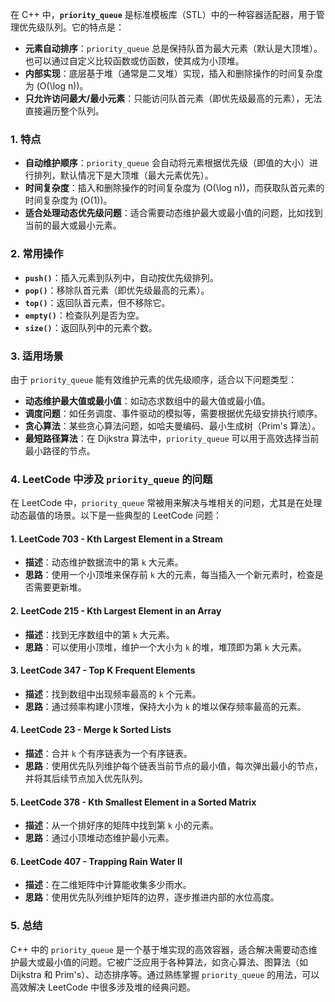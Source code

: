 在 C++ 中，**`priority_queue`** 是标准模板库（STL）中的一种容器适配器，用于管理优先级队列。它的特点是：
- **元素自动排序**：`priority_queue` 总是保持队首为最大元素（默认是大顶堆）。也可以通过自定义比较函数或仿函数，使其成为小顶堆。
- **内部实现**：底层基于堆（通常是二叉堆）实现，插入和删除操作的时间复杂度为 \(O(\log n)\)。
- **只允许访问最大/最小元素**：只能访问队首元素（即优先级最高的元素），无法直接遍历整个队列。

### 1. **特点**
- **自动维护顺序**：`priority_queue` 会自动将元素根据优先级（即值的大小）进行排列，默认情况下是大顶堆（最大元素优先）。
- **时间复杂度**：插入和删除操作的时间复杂度为 \(O(\log n)\)，而获取队首元素的时间复杂度为 \(O(1)\)。
- **适合处理动态优先级问题**：适合需要动态维护最大或最小值的问题，比如找到当前的最大或最小元素。

### 2. **常用操作**
- **`push()`**：插入元素到队列中，自动按优先级排列。
- **`pop()`**：移除队首元素（即优先级最高的元素）。
- **`top()`**：返回队首元素，但不移除它。
- **`empty()`**：检查队列是否为空。
- **`size()`**：返回队列中的元素个数。

### 3. **适用场景**
由于 `priority_queue` 能有效维护元素的优先级顺序，适合以下问题类型：
- **动态维护最大值或最小值**：如动态求数组中的最大值或最小值。
- **调度问题**：如任务调度、事件驱动的模拟等，需要根据优先级安排执行顺序。
- **贪心算法**：某些贪心算法问题，如哈夫曼编码、最小生成树（Prim's 算法）。
- **最短路径算法**：在 Dijkstra 算法中，`priority_queue` 可以用于高效选择当前最小路径的节点。

### 4. **LeetCode 中涉及 `priority_queue` 的问题**
在 LeetCode 中，`priority_queue` 常被用来解决与堆相关的问题，尤其是在处理动态最值的场景。以下是一些典型的 LeetCode 问题：

#### **1. LeetCode 703 - Kth Largest Element in a Stream**
   - **描述**：动态维护数据流中的第 `k` 大元素。
   - **思路**：使用一个小顶堆来保存前 `k` 大的元素，每当插入一个新元素时，检查是否需要更新堆。

#### **2. LeetCode 215 - Kth Largest Element in an Array**
   - **描述**：找到无序数组中的第 `k` 大元素。
   - **思路**：可以使用小顶堆，维护一个大小为 `k` 的堆，堆顶即为第 `k` 大元素。

#### **3. LeetCode 347 - Top K Frequent Elements**
   - **描述**：找到数组中出现频率最高的 `k` 个元素。
   - **思路**：通过频率构建小顶堆，保持大小为 `k` 的堆以保存频率最高的元素。

#### **4. LeetCode 23 - Merge k Sorted Lists**
   - **描述**：合并 `k` 个有序链表为一个有序链表。
   - **思路**：使用优先队列维护每个链表当前节点的最小值，每次弹出最小的节点，并将其后续节点加入优先队列。

#### **5. LeetCode 378 - Kth Smallest Element in a Sorted Matrix**
   - **描述**：从一个排好序的矩阵中找到第 `k` 小的元素。
   - **思路**：通过小顶堆动态维护最小元素。

#### **6. LeetCode 407 - Trapping Rain Water II**
   - **描述**：在二维矩阵中计算能收集多少雨水。
   - **思路**：使用优先队列维护矩阵的边界，逐步推进内部的水位高度。

### 5. **总结**
C++ 中的 `priority_queue` 是一个基于堆实现的高效容器，适合解决需要动态维护最大或最小值的问题。它被广泛应用于各种算法，如贪心算法、图算法（如 Dijkstra 和 Prim's）、动态排序等。通过熟练掌握 `priority_queue` 的用法，可以高效解决 LeetCode 中很多涉及堆的经典问题。

